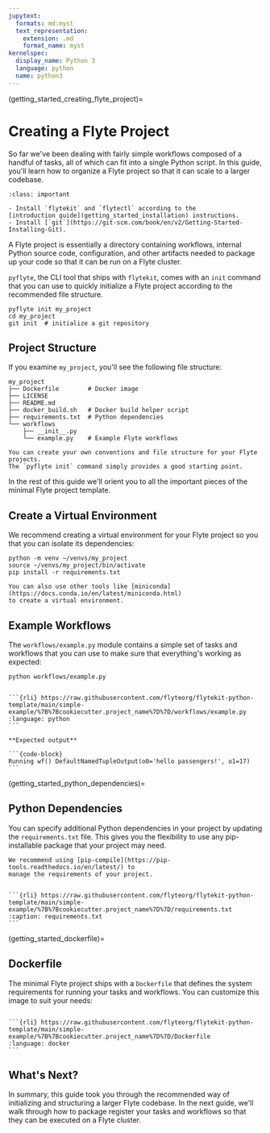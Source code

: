 ```yaml
---
jupytext:
  formats: md:myst
  text_representation:
    extension: .md
    format_name: myst
kernelspec:
  display_name: Python 3
  language: python
  name: python3
---
```


(getting_started_creating_flyte_project)=

# Creating a Flyte Project

So far we've been dealing with fairly simple workflows composed of a handful of
tasks, all of which can fit into a single Python script. In this guide, you'll
learn how to organize a Flyte project so that it can scale to a larger codebase.

```{admonition} Prerequisites
:class: important

- Install `flytekit` and `flytectl` according to the
[introduction guide](getting_started_installation) instructions.
- Install [`git`](https://git-scm.com/book/en/v2/Getting-Started-Installing-Git).
```

A Flyte project is essentially a directory containing workflows, internal Python
source code, configuration, and other artifacts needed to package up your code
so that it can be run on a Flyte cluster.

`pyflyte`, the CLI tool that ships with `flytekit`, comes with an `init` command
that you can use to quickly initialize a Flyte project according to the
recommended file structure.

```{prompt} bash $
pyflyte init my_project
cd my_project
git init  # initialize a git repository
```

## Project Structure

If you examine `my_project`, you'll see the following file structure:

```{code-block} bash
my_project
├── Dockerfile        # Docker image
├── LICENSE
├── README.md
├── docker_build.sh   # Docker build helper script
├── requirements.txt  # Python dependencies
└── workflows
    ├── __init__.py
    └── example.py    # Example Flyte workflows
```

```{note}
You can create your own conventions and file structure for your Flyte projects.
The `pyflyte init` command simply provides a good starting point.
```

In the rest of this guide we'll orient you to all the important pieces of the
minimal Flyte project template.

## Create a Virtual Environment

We recommend creating a virtual environment for your Flyte project so you that
you can isolate its dependencies:

```{prompt} bash $
python -m venv ~/venvs/my_project
source ~/venvs/my_project/bin/activate
pip install -r requirements.txt
```

```{note}
You can also use other tools like [miniconda](https://docs.conda.io/en/latest/miniconda.html)
to create a virtual environment.
```

## Example Workflows

The `workflows/example.py` module contains a simple set of tasks and workflows
that you can use to make sure that everything's working as expected:

```{prompt} bash $
python workflows/example.py
```

````{dropdown} See Workflow

```{rli} https://raw.githubusercontent.com/flyteorg/flytekit-python-template/main/simple-example/%7B%7Bcookiecutter.project_name%7D%7D/workflows/example.py
:language: python
```

````

````{div} shadow p-3 mb-8 rounded
**Expected output**

```{code-block}
Running wf() DefaultNamedTupleOutput(o0='hello passengers!', o1=17)
```

````

(getting_started_python_dependencies)=

## Python Dependencies

You can specify additional Python dependencies in your project by updating the
`requirements.txt` file. This gives you the flexibility to use any
pip-installable package that your project may need.

```{note}
We recommend using [pip-compile](https://pip-tools.readthedocs.io/en/latest/) to
manage the requirements of your project.
```

````{dropdown} See requirements.txt

```{rli} https://raw.githubusercontent.com/flyteorg/flytekit-python-template/main/simple-example/%7B%7Bcookiecutter.project_name%7D%7D/requirements.txt
:caption: requirements.txt
```

````

(getting_started_dockerfile)=

## Dockerfile

The minimal Flyte project ships with a `Dockerfile` that defines the
system requirements for running your tasks and workflows. You can customize this
image to suit your needs:

````{dropdown} See Dockerfile

```{rli} https://raw.githubusercontent.com/flyteorg/flytekit-python-template/main/simple-example/%7B%7Bcookiecutter.project_name%7D%7D/Dockerfile
:language: docker
```

````

## What's Next?

In summary, this guide took you through the recommended way of initializing and
structuring a larger Flyte codebase. In the next guide, we'll walk through how
to package register your tasks and workflows so that they can be executed on
a Flyte cluster.
